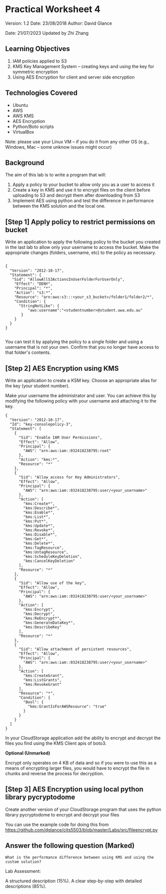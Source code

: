 # Practical Worksheet 4

Version: 1.2 Date: 23/08/2018 Author: David Glance

Date: 21/07/2023 Updated by Zhi Zhang

## Learning Objectives

1. IAM policies applied to S3
2. KMS Key Management System – creating keys and using the key for symmetric encryption
3. Using AES Encryption for client and server side encryption

## Technologies Covered

* Ubuntu
* AWS
* AWS KMS
* AES Encryption
* Python/Boto scripts
* VirtualBox

Note: please use your Linux VM – if you do it from any other OS (e.g., Windows, Mac – some unknow issues might occur)

## Background

The aim of this lab is to write a program that will:

1. Apply a policy to your bucket to allow only you as a user to access it
2. Create a key in KMS and use it to encrypt files on the client before uploading to S3 and decrypt them after downloading from S3
3. Implement AES using python and test the difference in performance between the KMS solution and the local one.

## [Step 1] Apply policy to restrict permissions on bucket

Write an application to apply the following policy to the bucket you created in the last lab
to allow only your username to access the bucket. Make the appropriate
changes (folders, username, etc) to the policy as necessary.

```

{
  "Version": "2012-10-17",
  "Statement": {
   "Sid": "AllowAllS3ActionsInUserFolderForUserOnly",
    "Effect": "DENY",
    "Principal": "*",
    "Action": "s3:*",
    "Resource": "arn:aws:s3:::<your_s3_bucket>/folder1/folder2/*",
    "Condition": {
      "StringNotLike": {
          "aws:username":"<studentnumber>@student.uwa.edu.au"
       }
    }
  }
}


```

You can test it by applying the policy to a single folder and using a
username that is not your own. Confirm that you no longer have access
to that folder's contents.


## [Step 2] AES Encryption using KMS

Write an application to create a KSM key. Choose an appropriate alias for the key (your student
number).

Make your username the
administrator and user. You can achieve this by modifying the following policy with your username and
attaching it to the key.

```
{
  "Version": "2012-10-17",
  "Id": "key-consolepolicy-3",
  "Statement": [
    {
      "Sid": "Enable IAM User Permissions",
      "Effect": "Allow",
      "Principal": {
        "AWS": "arn:aws:iam::032418238795:root"
      },
      "Action": "kms:*",
      "Resource": "*"
    },
    {
      "Sid": "Allow access for Key Administrators",
      "Effect": "Allow",
      "Principal": {
        "AWS": "arn:aws:iam::032418238795:user/<your_username>"
      },
      "Action": [
        "kms:Create*",
        "kms:Describe*",
        "kms:Enable*",
        "kms:List*",
        "kms:Put*",
        "kms:Update*",
        "kms:Revoke*",
        "kms:Disable*",
        "kms:Get*",
        "kms:Delete*",
        "kms:TagResource",
        "kms:UntagResource",
        "kms:ScheduleKeyDeletion",
        "kms:CancelKeyDeletion"
      ],
      "Resource": "*"
    },
    {
      "Sid": "Allow use of the key",
      "Effect": "Allow",
      "Principal": {
        "AWS": "arn:aws:iam::032418238795:user/<your_username>"
      },
      "Action": [
        "kms:Encrypt",
        "kms:Decrypt",
        "kms:ReEncrypt*",
        "kms:GenerateDataKey*",
        "kms:DescribeKey"
      ],
      "Resource": "*"
    },
    {
      "Sid": "Allow attachment of persistent resources",
      "Effect": "Allow",
      "Principal": {
        "AWS": "arn:aws:iam::032418238795:user/<your_username>"
      },
      "Action": [
        "kms:CreateGrant",
        "kms:ListGrants",
        "kms:RevokeGrant"
      ],
      "Resource": "*",
      "Condition": {
        "Bool": {
          "kms:GrantIsForAWSResource": "true"
        }
      }
    }
  ]
}
```

In your CloudStorage application add the ability to encrypt and decrypt the files you find using the KMS Client apis of boto3.

**Optional (Unmarked)**

Encrypt only operates on 4 KB of data and so if you were to use this as a means of encrypting larger files, you would have to encrypt the file in chunks and reverse the process for decryption.

## [Step 3] AES Encryption using local python library pycryptodome

Create another version of your CloudStorage program that uses the python library pycryptodome to encrypt and decrypt your files

You can use the example code for doing this from https://github.com/dglance/cits5503/blob/master/Labs/src/fileencrypt.py

## Answer the following question (Marked)

```
What is the performance difference between using KMS and using the custom solution?
```

Lab Assessment:

A structured description (15%). A clear step-by-step with detailed descriptions (85%). 
